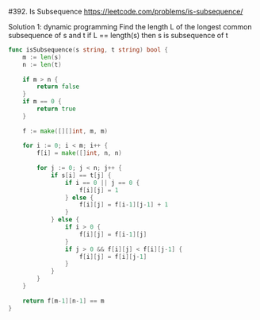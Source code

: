 #392. Is Subsequence
https://leetcode.com/problems/is-subsequence/

Solution 1: dynamic programming
Find the length L of the longest common subsequence of s and t
if L == length(s) then s is subsequence of t

```go
func isSubsequence(s string, t string) bool {
    m := len(s)
    n := len(t)
    
    if m > n {
        return false
    }
    if m == 0 {
        return true
    }
    
    f := make([][]int, m, m)
    
    for i := 0; i < m; i++ {
        f[i] = make([]int, n, n)
        
        for j := 0; j < n; j++ {
            if s[i] == t[j] {
                if i == 0 || j == 0 {
                    f[i][j] = 1
                } else {
                    f[i][j] = f[i-1][j-1] + 1
                }
            } else {
                if i > 0 {
                    f[i][j] = f[i-1][j]
                }
                if j > 0 && f[i][j] < f[i][j-1] {
                    f[i][j] = f[i][j-1]
                }
            }
        }
    }
    
    return f[m-1][n-1] == m
}
```
